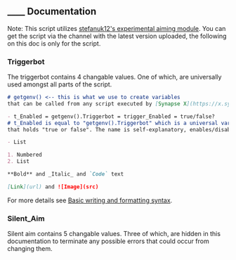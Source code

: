 ## ____ Documentation

Note: This script utilizes [stefanuk12's experimental aiming module](https://stefanuk12.github.io/Aiming/).
You can get the script via the channel with the latest version uploaded, the following on this doc is only for the script.

### Triggerbot

The triggerbot contains 4 changable values. One of which, are universally used amongst all parts of the script.

```markdown
# getgenv() <-- this is what we use to create variables 
that can be called from any script executed by [Synapse X](https://x.synapse.to/).

- t_Enabled = getgenv().Triggerbot = trigger_Enabled = true/false?
# t_Enabled is equal to "getgenv().Triggerbot" which is a universal variable
that holds "true or false". The name is self-explanatory, enables/disables the triggerbot

- List

1. Numbered
2. List

**Bold** and _Italic_ and `Code` text

[Link](url) and ![Image](src)
```

For more details see [Basic writing and formatting syntax](https://docs.github.com/en/github/writing-on-github/getting-started-with-writing-and-formatting-on-github/basic-writing-and-formatting-syntax).

### Silent_Aim

Silent aim contains 5 changable values. Three of which, are hidden in this documentation to terminate any possible errors that could occur from changing them.
